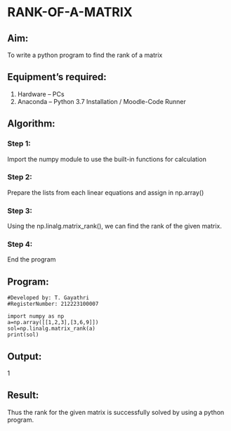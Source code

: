 # RANK-OF-A-MATRIX
## Aim:
To write a python program to find the rank of a matrix
## Equipment’s required:
1. 	Hardware – PCs
2. 	Anaconda – Python 3.7 Installation / Moodle-Code Runner
## Algorithm:
### Step 1: 
Import the numpy module to use the built-in functions for calculation
### Step 2: 
Prepare the lists from each linear equations and assign in np.array()
### Step 3: 
Using the np.linalg.matrix_rank(), we can find the rank of the given matrix.
### Step 4: 
End the program
## Program:
```#Program to find the rank of a matrix.
#Developed by: T. Gayathri
#RegisterNumber: 212223100007

import numpy as np
a=np.array([[1,2,3],[3,6,9]])
sol=np.linalg.matrix_rank(a)
print(sol)
```
## Output:
1
## Result:
Thus the rank for the given matrix is successfully solved by  using a python program.

